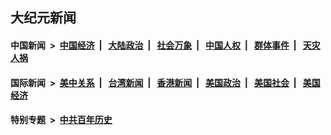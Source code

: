 ## 大纪元新闻

#### 中国新闻 &nbsp;>&nbsp; [中国经济](indexes/ncid283/README.md?10020045) &nbsp;| &nbsp; [大陆政治](indexes/ncid277/README.md?10020045) &nbsp;| &nbsp; [社会万象](indexes/ncid282/README.md?10020045) &nbsp;| &nbsp; [中国人权](indexes/ncid278/README.md?10020045) &nbsp;| &nbsp; [群体事件](indexes/ncid279/README.md?10020045) &nbsp;| &nbsp; [天灾人祸](indexes/ncid280/README.md?10020045)

#### 国际新闻 &nbsp;>&nbsp; [美中关系](indexes/nf1412576/README.md?10020045) &nbsp;| &nbsp; [台湾新闻](indexes/ncid1349361/README.md?10020045) &nbsp;| &nbsp; [香港新闻](indexes/ncid1349362/README.md?10020045) &nbsp;| &nbsp; [美国政治](indexes/ncid1078159/README.md?10020045) &nbsp;| &nbsp; [美国社会](indexes/ncid1078160/README.md?10020045) &nbsp;| &nbsp; [美国经济](indexes/ncid1078158/README.md?10020045)

#### 特别专题 &nbsp;>&nbsp; [中共百年历史](https://github.com/easy2view/epoch-special/blob/master/README.md?10020045)  
